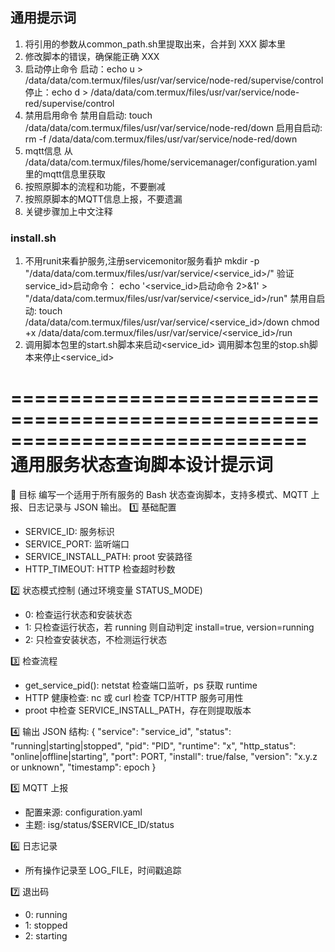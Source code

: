 ## 通用提示词
1. 将引用的参数从common_path.sh里提取出来，合并到 XXX 脚本里
2. 修改脚本的错误，确保能正确 XXX
3. 启动停止命令
   启动：echo u > /data/data/com.termux/files/usr/var/service/node-red/supervise/control
   停止：echo d > /data/data/com.termux/files/usr/var/service/node-red/supervise/control
4. 禁用启用命令
   禁用自启动: touch /data/data/com.termux/files/usr/var/service/node-red/down
   启用自启动: rm -f /data/data/com.termux/files/usr/var/service/node-red/down
5. mqtt信息
   从 /data/data/com.termux/files/home/servicemanager/configuration.yaml里的mqtt信息里获取
6. 按照原脚本的流程和功能，不要删减
7. 按照原脚本的MQTT信息上报，不要遗漏
8. 关键步骤加上中文注释

   
### install.sh
1. 不用runit来看护服务,注册servicemonitor服务看护
   mkdir -p "/data/data/com.termux/files/usr/var/service/<service_id>/"
   验证service_id>启动命令：
   echo '<service_id>启动命令 2>&1' > "/data/data/com.termux/files/usr/var/service/<service_id>/run"
   禁用自启动: touch /data/data/com.termux/files/usr/var/service/<service_id>/down
   chmod +x /data/data/com.termux/files/usr/var/service/<service_id>/run
2. 调用脚本包里的start.sh脚本来启动<service_id>
   调用脚本包里的stop.sh脚本来停止<service_id>


=============================================================================
通用服务状态查询脚本设计提示词
=============================================================================

🎯 目标
编写一个适用于所有服务的 Bash 状态查询脚本，支持多模式、MQTT 上报、日志记录与 JSON 输出。
 1️⃣ 基础配置
 - SERVICE_ID: 服务标识
 - SERVICE_PORT: 监听端口
 - SERVICE_INSTALL_PATH: proot 安装路径
 - HTTP_TIMEOUT: HTTP 检查超时秒数

 2️⃣ 状态模式控制 (通过环境变量 STATUS_MODE)
 - 0: 检查运行状态和安装状态
 - 1: 只检查运行状态，若 running 则自动判定 install=true, version=running
 - 2: 只检查安装状态，不检测运行状态

 3️⃣ 检查流程
 - get_service_pid(): netstat 检查端口监听，ps 获取 runtime
 - HTTP 健康检查: nc 或 curl 检查 TCP/HTTP 服务可用性
 - proot 中检查 SERVICE_INSTALL_PATH，存在则提取版本

 4️⃣ 输出 JSON 结构:
 {
   "service": "service_id",
   "status": "running|starting|stopped",
   "pid": "PID",
   "runtime": "x",
   "http_status": "online|offline|starting",
   "port": PORT,
   "install": true/false,
   "version": "x.y.z or unknown",
   "timestamp": epoch
 }

 5️⃣ MQTT 上报
 - 配置来源: configuration.yaml
 - 主题: isg/status/$SERVICE_ID/status

 6️⃣ 日志记录
 - 所有操作记录至 LOG_FILE，时间戳追踪

 7️⃣ 退出码
 - 0: running
 - 1: stopped
 - 2: starting
